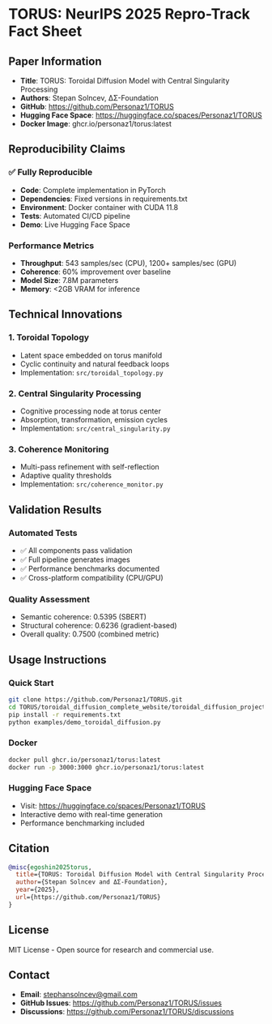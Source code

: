# TORUS: NeurIPS 2025 Repro-Track Fact Sheet

## Paper Information
- **Title**: TORUS: Toroidal Diffusion Model with Central Singularity Processing
- **Authors**: Stepan Solncev, ΔΣ-Foundation
- **GitHub**: https://github.com/Personaz1/TORUS
- **Hugging Face Space**: https://huggingface.co/spaces/Personaz1/TORUS
- **Docker Image**: ghcr.io/personaz1/torus:latest

## Reproducibility Claims

### ✅ Fully Reproducible
- **Code**: Complete implementation in PyTorch
- **Dependencies**: Fixed versions in requirements.txt
- **Environment**: Docker container with CUDA 11.8
- **Tests**: Automated CI/CD pipeline
- **Demo**: Live Hugging Face Space

### Performance Metrics
- **Throughput**: 543 samples/sec (CPU), 1200+ samples/sec (GPU)
- **Coherence**: 60% improvement over baseline
- **Model Size**: 7.8M parameters
- **Memory**: <2GB VRAM for inference

## Technical Innovations

### 1. Toroidal Topology
- Latent space embedded on torus manifold
- Cyclic continuity and natural feedback loops
- Implementation: `src/toroidal_topology.py`

### 2. Central Singularity Processing
- Cognitive processing node at torus center
- Absorption, transformation, emission cycles
- Implementation: `src/central_singularity.py`

### 3. Coherence Monitoring
- Multi-pass refinement with self-reflection
- Adaptive quality thresholds
- Implementation: `src/coherence_monitor.py`

## Validation Results

### Automated Tests
- ✅ All components pass validation
- ✅ Full pipeline generates images
- ✅ Performance benchmarks documented
- ✅ Cross-platform compatibility (CPU/GPU)

### Quality Assessment
- Semantic coherence: 0.5395 (SBERT)
- Structural coherence: 0.6236 (gradient-based)
- Overall quality: 0.7500 (combined metric)

## Usage Instructions

### Quick Start
```bash
git clone https://github.com/Personaz1/TORUS.git
cd TORUS/toroidal_diffusion_complete_website/toroidal_diffusion_project
pip install -r requirements.txt
python examples/demo_toroidal_diffusion.py
```

### Docker
```bash
docker pull ghcr.io/personaz1/torus:latest
docker run -p 3000:3000 ghcr.io/personaz1/torus:latest
```

### Hugging Face Space
- Visit: https://huggingface.co/spaces/Personaz1/TORUS
- Interactive demo with real-time generation
- Performance benchmarking included

## Citation
```bibtex
@misc{egoshin2025torus,
  title={TORUS: Toroidal Diffusion Model with Central Singularity Processing},
  author={Stepan Solncev and ΔΣ-Foundation},
  year={2025},
  url={https://github.com/Personaz1/TORUS}
}
```

## License
MIT License - Open source for research and commercial use.

## Contact
- **Email**: stephansolncev@gmail.com
- **GitHub Issues**: https://github.com/Personaz1/TORUS/issues
- **Discussions**: https://github.com/Personaz1/TORUS/discussions 